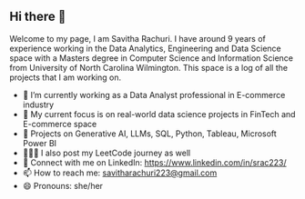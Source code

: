 ## Hi there 👋

Welcome to my page, I am Savitha Rachuri. I have around 9 years of experience working in the Data Analytics, Engineering and Data Science space with a Masters degree in Computer Science and Information Science from University of North Carolina Wilmington. This space is a log of all the projects that I am working on. 
- 🔭 I’m currently working as a Data Analyst professional in E-commerce industry
- 🎯 My current focus is on real-world data science projects in FinTech and E-commerce space
- 🌱 Projects on Generative AI, LLMs, SQL, Python, Tableau, Microsoft Power BI
- 👩🏾‍💻 I also post my LeetCode journey as well
- 👯 Connect with me on LinkedIn: https://www.linkedin.com/in/srac223/
- 📫 How to reach me: savitharachuri223@gmail.com
- 😄 Pronouns: she/her

